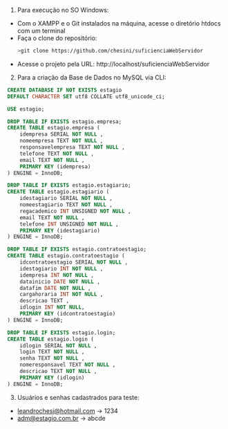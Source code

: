 1. Para execução no SO Windows:
  - Com o XAMPP e o Git instalados na máquina, acesse o diretório htdocs com um terminal
  - Faça o clone do repositório:
    ```bash
    >git clone https://github.com/chesini/suficienciaWebServidor
    ```
  - Acesse o projeto pela URL: http://localhost/suficienciaWebServidor

2. Para a criação da Base de Dados no MySQL via CLI:
```sql
CREATE DATABASE IF NOT EXISTS estagio 
DEFAULT CHARACTER SET utf8 COLLATE utf8_unicode_ci;

USE estagio;

DROP TABLE IF EXISTS estagio.empresa;
CREATE TABLE estagio.empresa ( 
    idempresa SERIAL NOT NULL , 
    nomeempresa TEXT NOT NULL , 
    responsavelempresa TEXT NOT NULL , 
    telefone TEXT NOT NULL , 
    email TEXT NOT NULL , 
    PRIMARY KEY (idempresa)
) ENGINE = InnoDB;

DROP TABLE IF EXISTS estagio.estagiario;
CREATE TABLE estagio.estagiario ( 
    idestagiario SERIAL NOT NULL , 
    nomeestagiario TEXT NOT NULL , 
    regacademico INT UNSIGNED NOT NULL , 
    email TEXT NOT NULL , 
    telefone INT UNSIGNED NOT NULL , 
    PRIMARY KEY (idestagiario)
) ENGINE = InnoDB;

DROP TABLE IF EXISTS estagio.contratoestagio;
CREATE TABLE estagio.contratoestagio ( 
    idcontratoestagio SERIAL NOT NULL , 
    idestagiario INT NOT NULL , 
    idempresa INT NOT NULL , 
    datainicio DATE NOT NULL , 
    datafim DATE NOT NULL , 
    cargahoraria INT NOT NULL , 
    descricao TEXT , 
    idlogin INT NOT NULL,
    PRIMARY KEY (idcontratoestagio)
) ENGINE = InnoDB;

DROP TABLE IF EXISTS estagio.login;
CREATE TABLE estagio.login ( 
    idlogin SERIAL NOT NULL , 
    login TEXT NOT NULL , 
    senha TEXT NOT NULL ,
    nomeresponsavel TEXT NOT NULL ,
    descricao TEXT NOT NULL , 
    PRIMARY KEY (idlogin)
) ENGINE = InnoDB;
```

3. Usuários e senhas cadastrados para teste:
  - leandrochesi@hotmail.com -> 1234
  - adm@estagio.com.br -> abcde